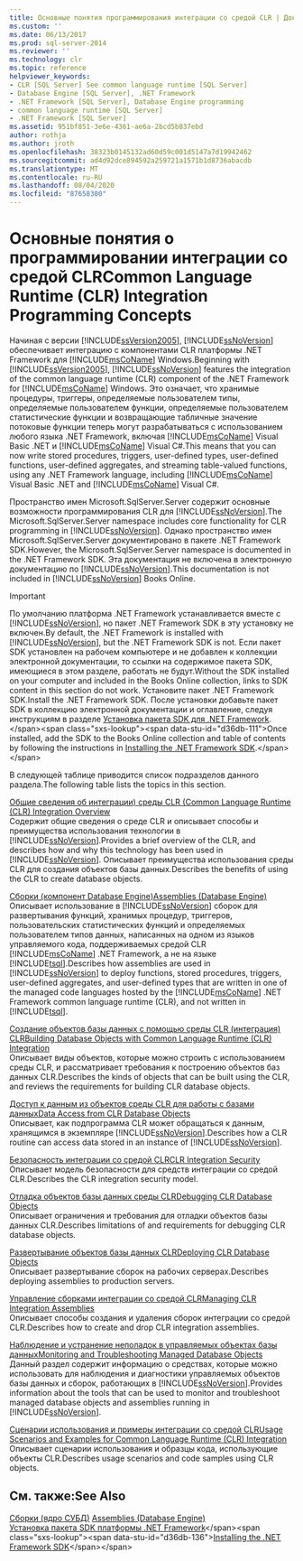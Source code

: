 ```yaml
---
title: Основные понятия программирования интеграции со средой CLR | Документация Майкрософт
ms.custom: ''
ms.date: 06/13/2017
ms.prod: sql-server-2014
ms.reviewer: ''
ms.technology: clr
ms.topic: reference
helpviewer_keywords:
- CLR [SQL Server] See common language runtime [SQL Server]
- Database Engine [SQL Server], .NET Framework
- .NET Framework [SQL Server], Database Engine programming
- common language runtime [SQL Server]
- .NET Framework [SQL Server]
ms.assetid: 951bf851-3e6e-4361-ae6a-2bcd5b837ebd
author: rothja
ms.author: jroth
ms.openlocfilehash: 38323b0145132ad60d59c001d5147a7d19942462
ms.sourcegitcommit: ad4d92dce894592a259721a1571b1d8736abacdb
ms.translationtype: MT
ms.contentlocale: ru-RU
ms.lasthandoff: 08/04/2020
ms.locfileid: "87658300"
---
```

# <a name="common-language-runtime-clr-integration-programming-concepts"></a><span data-ttu-id="d36db-102">Основные понятия о программировании интеграции со средой CLR</span><span class="sxs-lookup"><span data-stu-id="d36db-102">Common Language Runtime (CLR) Integration Programming Concepts</span></span>
  <span data-ttu-id="d36db-103">Начиная с версии [!INCLUDE[ssVersion2005](../../../includes/ssversion2005-md.md)], [!INCLUDE[ssNoVersion](../../../includes/ssnoversion-md.md)] обеспечивает интеграцию с компонентами CLR платформы .NET Framework для [!INCLUDE[msCoName](../../../includes/msconame-md.md)] Windows.</span><span class="sxs-lookup"><span data-stu-id="d36db-103">Beginning with [!INCLUDE[ssVersion2005](../../../includes/ssversion2005-md.md)], [!INCLUDE[ssNoVersion](../../../includes/ssnoversion-md.md)] features the integration of the common language runtime (CLR) component of the .NET Framework for [!INCLUDE[msCoName](../../../includes/msconame-md.md)] Windows.</span></span> <span data-ttu-id="d36db-104">Это означает, что хранимые процедуры, триггеры, определяемые пользователем типы, определяемые пользователем функции, определяемые пользователем статистические функции и возвращающие табличные значение потоковые функции теперь могут разрабатываться с использованием любого языка .NET Framework, включая [!INCLUDE[msCoName](../../../includes/msconame-md.md)] Visual Basic .NET и [!INCLUDE[msCoName](../../../includes/msconame-md.md)] Visual C#.</span><span class="sxs-lookup"><span data-stu-id="d36db-104">This means that you can now write stored procedures, triggers, user-defined types, user-defined functions, user-defined aggregates, and streaming table-valued functions, using any .NET Framework language, including [!INCLUDE[msCoName](../../../includes/msconame-md.md)] Visual Basic .NET and [!INCLUDE[msCoName](../../../includes/msconame-md.md)] Visual C#.</span></span>  
  
 <span data-ttu-id="d36db-105">Пространство имен Microsoft.SqlServer.Server содержит основные возможности программирования CLR для [!INCLUDE[ssNoVersion](../../../includes/ssnoversion-md.md)].</span><span class="sxs-lookup"><span data-stu-id="d36db-105">The Microsoft.SqlServer.Server namespace includes core functionality for CLR programming in [!INCLUDE[ssNoVersion](../../../includes/ssnoversion-md.md)].</span></span> <span data-ttu-id="d36db-106">Однако пространство имен Microsoft.SqlServer.Server документировано в пакете .NET Framework SDK.</span><span class="sxs-lookup"><span data-stu-id="d36db-106">However, the Microsoft.SqlServer.Server namespace is documented in the .NET Framework SDK.</span></span> <span data-ttu-id="d36db-107">Эта документация не включена в электронную документацию по [!INCLUDE[ssNoVersion](../../../includes/ssnoversion-md.md)].</span><span class="sxs-lookup"><span data-stu-id="d36db-107">This documentation is not included in [!INCLUDE[ssNoVersion](../../../includes/ssnoversion-md.md)] Books Online.</span></span>  
  
> [!IMPORTANT]  
>  <span data-ttu-id="d36db-108">По умолчанию платформа .NET Framework устанавливается вместе с [!INCLUDE[ssNoVersion](../../../includes/ssnoversion-md.md)], но пакет .NET Framework SDK в эту установку не включен.</span><span class="sxs-lookup"><span data-stu-id="d36db-108">By default, the .NET Framework is installed with [!INCLUDE[ssNoVersion](../../../includes/ssnoversion-md.md)], but the .NET Framework SDK is not.</span></span> <span data-ttu-id="d36db-109">Если пакет SDK установлен на рабочем компьютере и не добавлен к коллекции электронной документации, то ссылки на содержимое пакета SDK, имеющиеся в этом разделе, работать не будут.</span><span class="sxs-lookup"><span data-stu-id="d36db-109">Without the SDK installed on your computer and included in the Books Online collection, links to SDK content in this section do not work.</span></span> <span data-ttu-id="d36db-110">Установите пакет .NET Framework SDK.</span><span class="sxs-lookup"><span data-stu-id="d36db-110">Install the .NET Framework SDK.</span></span> <span data-ttu-id="d36db-111">После установки добавьте пакет SDK в коллекцию электронной документации и оглавление, следуя инструкциям в разделе [Установка пакета SDK для .NET Framework](https://technet.microsoft.com/library/bb686823\(v=SQL.105\).aspx).</span><span class="sxs-lookup"><span data-stu-id="d36db-111">Once installed, add the SDK to the Books Online collection and table of contents by following the instructions in [Installing the .NET Framework SDK](https://technet.microsoft.com/library/bb686823\(v=SQL.105\).aspx).</span></span>  
  
 <span data-ttu-id="d36db-112">В следующей таблице приводится список подразделов данного раздела.</span><span class="sxs-lookup"><span data-stu-id="d36db-112">The following table lists the topics in this section.</span></span>  
  
 [<span data-ttu-id="d36db-113">Общие сведения об интеграции&#41; среды CLR &#40;</span><span class="sxs-lookup"><span data-stu-id="d36db-113">Common Language Runtime &#40;CLR&#41; Integration Overview</span></span>](common-language-runtime-integration-overview.md)  
 <span data-ttu-id="d36db-114">Содержит общие сведения о среде CLR и описывает способы и преимущества использования технологии в [!INCLUDE[ssNoVersion](../../../includes/ssnoversion-md.md)].</span><span class="sxs-lookup"><span data-stu-id="d36db-114">Provides a brief overview of the CLR, and describes how and why this technology has been used in [!INCLUDE[ssNoVersion](../../../includes/ssnoversion-md.md)].</span></span> <span data-ttu-id="d36db-115">Описывает преимущества использования среды CLR для создания объектов базы данных.</span><span class="sxs-lookup"><span data-stu-id="d36db-115">Describes the benefits of using the CLR to create database objects.</span></span>  
  
 [<span data-ttu-id="d36db-116">Сборки (компонент Database Engine)</span><span class="sxs-lookup"><span data-stu-id="d36db-116">Assemblies &#40;Database Engine&#41;</span></span>](assemblies-database-engine.md)  
 <span data-ttu-id="d36db-117">Описывает использование в [!INCLUDE[ssNoVersion](../../../includes/ssnoversion-md.md)] сборок для развертывания функций, хранимых процедур, триггеров, пользовательских статистических функций и определяемых пользователем типов данных, написанных на одном из языков управляемого кода, поддерживаемых средой CLR [!INCLUDE[msCoName](../../../includes/msconame-md.md)] .NET Framework, а не на языке [!INCLUDE[tsql](../../../includes/tsql-md.md)].</span><span class="sxs-lookup"><span data-stu-id="d36db-117">Describes how assemblies are used in [!INCLUDE[ssNoVersion](../../../includes/ssnoversion-md.md)] to deploy functions, stored procedures, triggers, user-defined aggregates, and user-defined types that are written in one of the managed code languages hosted by the [!INCLUDE[msCoName](../../../includes/msconame-md.md)] .NET Framework common language runtime (CLR), and not written in [!INCLUDE[tsql](../../../includes/tsql-md.md)].</span></span>  
  
 [<span data-ttu-id="d36db-118">Создание объектов базы данных с помощью среды CLR &#40;интеграция&#41; CLR</span><span class="sxs-lookup"><span data-stu-id="d36db-118">Building Database Objects with Common Language Runtime &#40;CLR&#41; Integration</span></span>](database-objects/building-database-objects-with-common-language-runtime-clr-integration.md)  
 <span data-ttu-id="d36db-119">Описывает виды объектов, которые можно строить с использованием среды CLR, и рассматривает требования к построению объектов баз данных CLR.</span><span class="sxs-lookup"><span data-stu-id="d36db-119">Describes the kinds of objects that can be built using the CLR, and reviews the requirements for building CLR database objects.</span></span>  
  
 [<span data-ttu-id="d36db-120">Доступ к данным из объектов среды CLR для работы с базами данных</span><span class="sxs-lookup"><span data-stu-id="d36db-120">Data Access from CLR Database Objects</span></span>](data-access/data-access-from-clr-database-objects.md)  
 <span data-ttu-id="d36db-121">Описывает, как подпрограмма CLR может обращаться к данным, хранящимся в экземпляре [!INCLUDE[ssNoVersion](../../../includes/ssnoversion-md.md)].</span><span class="sxs-lookup"><span data-stu-id="d36db-121">Describes how a CLR routine can access data stored in an instance of [!INCLUDE[ssNoVersion](../../../includes/ssnoversion-md.md)].</span></span>  
  
 [<span data-ttu-id="d36db-122">Безопасность интеграции со средой CLR</span><span class="sxs-lookup"><span data-stu-id="d36db-122">CLR Integration Security</span></span>](security/clr-integration-security.md)  
 <span data-ttu-id="d36db-123">Описывает модель безопасности для средств интеграции со средой CLR.</span><span class="sxs-lookup"><span data-stu-id="d36db-123">Describes the CLR integration security model.</span></span>  
  
 [<span data-ttu-id="d36db-124">Отладка объектов базы данных среды CLR</span><span class="sxs-lookup"><span data-stu-id="d36db-124">Debugging CLR Database Objects</span></span>](debugging-clr-database-objects.md)  
 <span data-ttu-id="d36db-125">Описывает ограничения и требования для отладки объектов базы данных CLR.</span><span class="sxs-lookup"><span data-stu-id="d36db-125">Describes limitations of and requirements for debugging CLR database objects.</span></span>  
  
 [<span data-ttu-id="d36db-126">Развертывание объектов базы данных CLR</span><span class="sxs-lookup"><span data-stu-id="d36db-126">Deploying CLR Database Objects</span></span>](deploying-clr-database-objects.md)  
 <span data-ttu-id="d36db-127">Описывает развертывание сборок на рабочих серверах.</span><span class="sxs-lookup"><span data-stu-id="d36db-127">Describes deploying assemblies to production servers.</span></span>  
  
 [<span data-ttu-id="d36db-128">Управление сборками интеграции со средой CLR</span><span class="sxs-lookup"><span data-stu-id="d36db-128">Managing CLR Integration Assemblies</span></span>](assemblies/managing-clr-integration-assemblies.md)  
 <span data-ttu-id="d36db-129">Описывает способы создания и удаления сборок интеграции со средой CLR.</span><span class="sxs-lookup"><span data-stu-id="d36db-129">Describes how to create and drop CLR integration assemblies.</span></span>  
  
 [<span data-ttu-id="d36db-130">Наблюдение и устранение неполадок в управляемых объектах базы данных</span><span class="sxs-lookup"><span data-stu-id="d36db-130">Monitoring and Troubleshooting Managed Database Objects</span></span>](monitoring-and-troubleshooting-managed-database-objects.md)  
 <span data-ttu-id="d36db-131">Данный раздел содержит информацию о средствах, которые можно использовать для наблюдения и диагностики управляемых объектов базы данных и сборок, работающих в [!INCLUDE[ssNoVersion](../../../includes/ssnoversion-md.md)].</span><span class="sxs-lookup"><span data-stu-id="d36db-131">Provides information about the tools that can be used to monitor and troubleshoot managed database objects and assemblies running in [!INCLUDE[ssNoVersion](../../../includes/ssnoversion-md.md)].</span></span>  
  
 [<span data-ttu-id="d36db-132">Сценарии использования и примеры интеграции со средой CLR</span><span class="sxs-lookup"><span data-stu-id="d36db-132">Usage Scenarios and Examples for Common Language Runtime &#40;CLR&#41; Integration</span></span>](../../database-engine/dev-guide/usage-scenarios-and-examples-for-common-language-runtime-clr-integration.md)  
 <span data-ttu-id="d36db-133">Описывает сценарии использования и образцы кода, использующие объекты CLR.</span><span class="sxs-lookup"><span data-stu-id="d36db-133">Describes usage scenarios and code samples using CLR objects.</span></span>  
  
## <a name="see-also"></a><span data-ttu-id="d36db-134">См. также:</span><span class="sxs-lookup"><span data-stu-id="d36db-134">See Also</span></span>  
 <span data-ttu-id="d36db-135">[Сборки &#40;ядро СУБД&#41;](assemblies-database-engine.md) </span><span class="sxs-lookup"><span data-stu-id="d36db-135">[Assemblies &#40;Database Engine&#41;](assemblies-database-engine.md) </span></span>  
 <span data-ttu-id="d36db-136">[Установка пакета SDK платформы .NET Framework](https://technet.microsoft.com/library/bb686823\(v=SQL.105\).aspx)</span><span class="sxs-lookup"><span data-stu-id="d36db-136">[Installing the .NET Framework SDK](https://technet.microsoft.com/library/bb686823\(v=SQL.105\).aspx)</span></span>  
  
  
